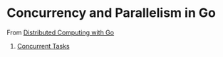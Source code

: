 # Concurrency and Parallelism in Go

From [Distributed Computing with Go](https://www.packtpub.com/application-development/distributed-computing-go)

1. [Concurrent Tasks](tasks/README.md)
